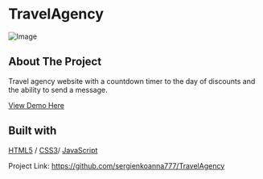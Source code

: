 <div>
  <h1>TravelAgency</h1>
</div>

<img src="./.jpg" alt="Image" width="auto">

<!-- ABOUT THE PROJECT -->
## About The Project

Travel agency website with a countdown timer to the day of discounts and the ability to send a message.
  <p>
    <a href="https://yourdreamtrip.glitch.me/">View Demo Here</a>
  </p>



## Built with 

[HTML5](https://www.w3schools.com/html/) / [CSS3](https://www.w3schools.com/css/)/ [JavaScript](https://www.w3schools.com/js/)


Project Link:  https://github.com/sergienkoanna777/TravelAgency
